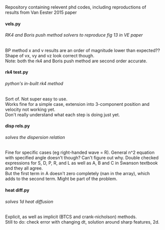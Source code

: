 Repository containing relevent phd codes, including reproductions of results from Van Eester 2015 paper

#### vels.py

###### RK4 and Boris push method solvers to reproduce fig 13 in VE paper

BP method x and v results are an order of magnitude lower than expected??  
Shape of vx, vy and vz look correct though.  
Note: both the rk4 and Boris push method are second order accurate.

#### rk4 test.py

###### python's in-built rk4 method

Sort of. Not super easy to use.  
Works fine for a simple case, extension into 3-component position and velocity not working yet.  
Don't really understand what each step is doing just yet.  

#### disp rels.py

###### solves the dispersion relation

Fine for specific cases (eg right-handed wave = R). General n^2 equation with specified angle doesn't though? Can't figure out why. Double checked expressions for S, D, P, R, and L as well as A, B and C in Swanson textbook and they all agree.  
But the first term in A doesn't zero completely (nan in the array), which adds to the second term. Might be part of the problem. 

#### heat diff.py

###### solves 1d heat diffusion

Explicit, as well as implicit (BTCS and crank-nicholson) methods.  
Still to do:  check error with changing dt, solution around sharp features, 2d.  
